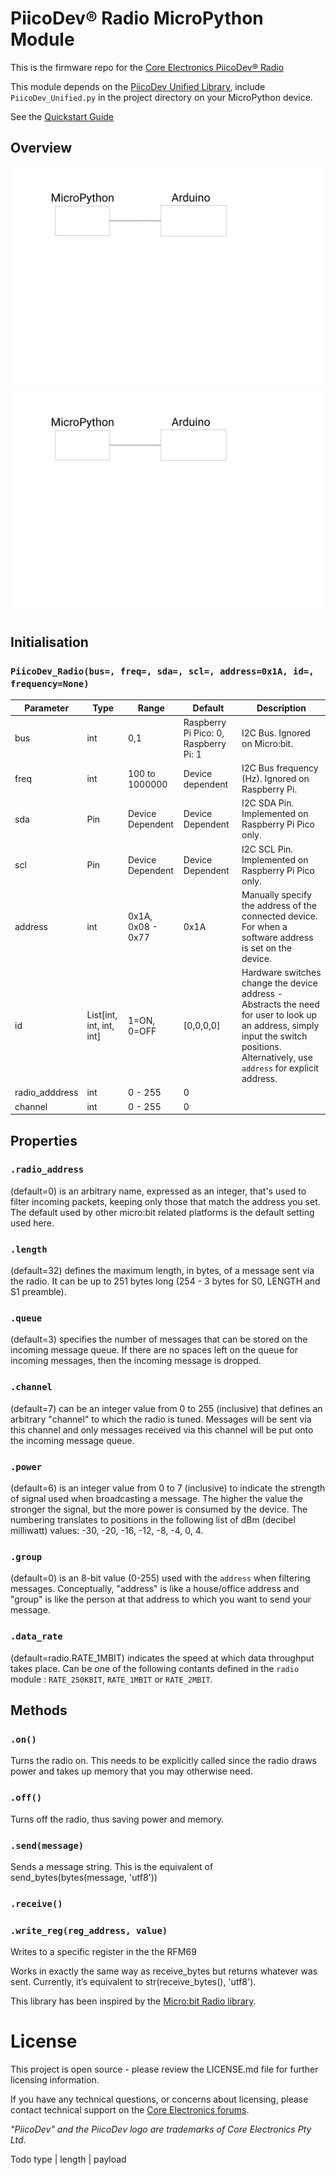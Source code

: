 # PiicoDev® Radio MicroPython Module

This is the firmware repo for the [Core Electronics PiicoDev® Radio](https://core-electronics.com.au/catalog/product/view/sku/CE08757)

This module depends on the [PiicoDev Unified Library](https://github.com/CoreElectronics/CE-PiicoDev-Unified), include `PiicoDev_Unified.py` in the project directory on your MicroPython device.

See the [Quickstart Guide](https://piico.dev/p27)

<!-- TODO verify the tested-devices list
This module has been tested on:
 - Micro:bit v2
 - Raspberry Pi Pico
 - Raspberry Pi SBC
-->

## Overview

![Overview](overview.svg?raw=true "Overview")
![Overview](overview.svg?raw=false "Overview")

## Initialisation

### `PiicoDev_Radio(bus=, freq=, sda=, scl=, address=0x1A, id=, frequency=None)`

| Parameter      | Type                     | Range             | Default                               | Description
| -------------- | ------------------------ | ----------------- | ------------------------------------- | -----------
| bus            | int                      | 0,1               | Raspberry Pi Pico: 0, Raspberry Pi: 1 | I2C Bus. Ignored on Micro:bit.
| freq           | int                      | 100 to 1000000    | Device dependent                      | I2C Bus frequency (Hz). Ignored on Raspberry Pi.
| sda            | Pin                      | Device Dependent  | Device Dependent                      | I2C SDA Pin. Implemented on Raspberry Pi Pico only.
| scl            | Pin                      | Device Dependent  | Device Dependent                      | I2C SCL Pin. Implemented on Raspberry Pi Pico only.
| address        | int                      | 0x1A, 0x08 - 0x77 | 0x1A                                  | Manually specify the address of the connected device. For when a software address is set on the device.
| id             | List[int, int, int, int] | 1=ON, 0=OFF       | [0,0,0,0]                             | Hardware switches change the device address - Abstracts the need for user to look up an address, simply input the switch positions. Alternatively, use `address` for explicit address.
| radio_adddress | int                      | 0 - 255           | 0                                     |
| channel        | int                      | 0 - 255           | 0                                     |


## Properties

### `.radio_address`

(default=0) is an arbitrary name, expressed as an integer, that's used to filter incoming packets, keeping only those that match the address you set. The default used by other micro:bit related platforms is the default setting used here.

### `.length`

(default=32) defines the maximum length, in bytes, of a message sent via the radio. It can be up to 251 bytes long (254 - 3 bytes for S0, LENGTH and S1 preamble).

### `.queue`

(default=3) specifies the number of messages that can be stored on the incoming message queue. If there are no spaces left on the queue for incoming messages, then the incoming message is dropped.

### `.channel`

(default=7) can be an integer value from 0 to 255 (inclusive) that defines an arbitrary "channel" to which the radio is tuned. Messages will be sent via this channel and only messages received via this channel will be put onto the incoming message queue.

### `.power`

(default=6) is an integer value from 0 to 7 (inclusive) to indicate the strength of signal used when broadcasting a message. The higher the value the stronger the signal, but the more power is consumed by the device. The numbering translates to positions in the following list of dBm (decibel milliwatt) values: -30, -20, -16, -12, -8, -4, 0, 4.

### `.group`

(default=0) is an 8-bit value (0-255) used with the `address` when filtering messages. Conceptually, "address" is like a house/office address and "group" is like the person at that address to which you want to send your message.

### `.data_rate`

(default=radio.RATE_1MBIT) indicates the speed at which data throughput takes place. Can be one of the following contants defined in the ``radio`` module : `RATE_250KBIT`, `RATE_1MBIT` or `RATE_2MBIT`.

## Methods

### `.on()`

Turns the radio on. This needs to be explicitly called since the radio draws power and takes up memory that you may otherwise need.

### `.off()`

Turns off the radio, thus saving power and memory.

### `.send(message)`

Sends a message string. This is the equivalent of send_bytes(bytes(message, 'utf8'))

### `.receive()`

### `.write_reg(reg_address, value)`
Writes to a specific register in the the RFM69 

Works in exactly the same way as receive_bytes but returns whatever was sent.
Currently, it’s equivalent to str(receive_bytes(), 'utf8').

This library has been inspired by the [Micro:bit Radio library](https://microbit-micropython.readthedocs.io/en/v1.0.1/radio.html).

# License
This project is open source - please review the LICENSE.md file for further licensing information.

If you have any technical questions, or concerns about licensing, please contact technical support on the [Core Electronics forums](https://forum.core-electronics.com.au/).

*\"PiicoDev\" and the PiicoDev logo are trademarks of Core Electronics Pty Ltd.*


Todo
type | length | payload